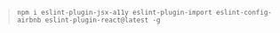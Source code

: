> `npm i eslint-plugin-jsx-a11y eslint-plugin-import eslint-config-airbnb eslint-plugin-react@latest -g`
